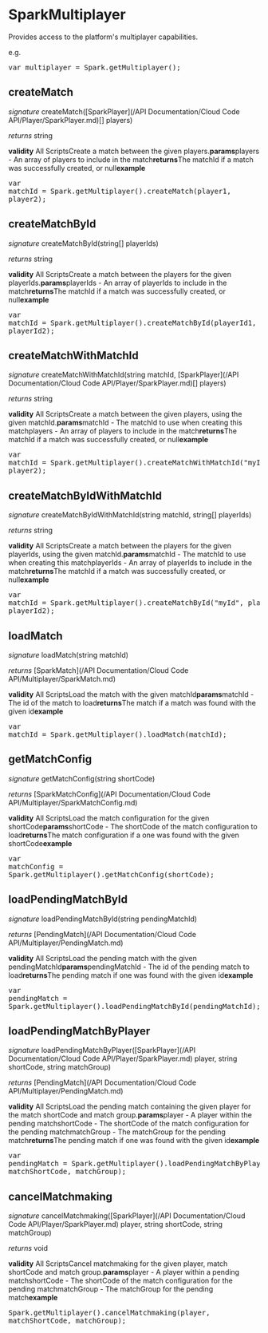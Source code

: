 # SparkMultiplayer

Provides access to the platform's multiplayer capabilities.

e.g.

<pre rel="highlighter" code-brush="js" contenteditable="false">var multiplayer = Spark.getMultiplayer();</pre>



## createMatch
_signature_ createMatch([SparkPlayer](/API Documentation/Cloud Code API/Player/SparkPlayer.md)[] players)</p>
_returns_ string</p>
<b>validity</b> All ScriptsCreate a match between the given players.<b>params</b>players - An array of players to include in the match<b>returns</b>The matchId if a match was successfully created, or null<b>example</b><pre rel="highlighter" code-brush="js" contenteditable="false">var matchId = Spark.getMultiplayer().createMatch(player1, player2);</pre>

## createMatchById
_signature_ createMatchById(string[] playerIds)</p>
_returns_ string</p>
<b>validity</b> All ScriptsCreate a match between the players for the given playerIds.<b>params</b>playerIds - An array of playerIds to include in the match<b>returns</b>The matchId if a match was successfully created, or null<b>example</b><pre rel="highlighter" code-brush="js" contenteditable="false">var matchId = Spark.getMultiplayer().createMatchById(playerId1, playerId2);</pre>

## createMatchWithMatchId
_signature_ createMatchWithMatchId(string matchId, [SparkPlayer](/API Documentation/Cloud Code API/Player/SparkPlayer.md)[] players)</p>
_returns_ string</p>
<b>validity</b> All ScriptsCreate a match between the given players, using the given matchId.<b>params</b>matchId - The matchId to use when creating this matchplayers - An array of players to include in the match<b>returns</b>The matchId if a match was successfully created, or null<b>example</b><pre rel="highlighter" code-brush="js" contenteditable="false">var matchId = Spark.getMultiplayer().createMatchWithMatchId("myId", player1, player2);</pre>

## createMatchByIdWithMatchId
_signature_ createMatchByIdWithMatchId(string matchId, string[] playerIds)</p>
_returns_ string</p>
<b>validity</b> All ScriptsCreate a match between the players for the given playerIds, using the given matchId.<b>params</b>matchId - The matchId to use when creating this matchplayerIds - An array of playerIds to include in the match<b>returns</b>The matchId if a match was successfully created, or null<b>example</b><pre rel="highlighter" code-brush="js" contenteditable="false">var matchId = Spark.getMultiplayer().createMatchById("myId", playerId1, playerId2);</pre>

## loadMatch
_signature_ loadMatch(string matchId)</p>
_returns_ [SparkMatch](/API Documentation/Cloud Code API/Multiplayer/SparkMatch.md)</p>
<b>validity</b> All ScriptsLoad the match with the given matchId<b>params</b>matchId - The id of the match to load<b>returns</b>The match if a match was found with the given id<b>example</b><pre rel="highlighter" code-brush="js" contenteditable="false">var matchId = Spark.getMultiplayer().loadMatch(matchId);</pre>

## getMatchConfig
_signature_ getMatchConfig(string shortCode)</p>
_returns_ [SparkMatchConfig](/API Documentation/Cloud Code API/Multiplayer/SparkMatchConfig.md)</p>
<b>validity</b> All ScriptsLoad the match configuration for the given shortCode<b>params</b>shortCode - The shortCode of the match configuration to load<b>returns</b>The match configuration if a one was found with the given shortCode<b>example</b><pre rel="highlighter" code-brush="js" contenteditable="false">var matchConfig = Spark.getMultiplayer().getMatchConfig(shortCode);</pre>

## loadPendingMatchById
_signature_ loadPendingMatchById(string pendingMatchId)</p>
_returns_ [PendingMatch](/API Documentation/Cloud Code API/Multiplayer/PendingMatch.md)</p>
<b>validity</b> All ScriptsLoad the pending match with the given pendingMatchId<b>params</b>pendingMatchId - The id of the pending match to load<b>returns</b>The pending match if one was found with the given id<b>example</b><pre rel="highlighter" code-brush="js" contenteditable="false">var pendingMatch = Spark.getMultiplayer().loadPendingMatchById(pendingMatchId);</pre>

## loadPendingMatchByPlayer
_signature_ loadPendingMatchByPlayer([SparkPlayer](/API Documentation/Cloud Code API/Player/SparkPlayer.md) player, string shortCode, string matchGroup)</p>
_returns_ [PendingMatch](/API Documentation/Cloud Code API/Multiplayer/PendingMatch.md)</p>
<b>validity</b> All ScriptsLoad the pending match containing the given player for the match shortCode and match group.<b>params</b>player - A player within the pending matchshortCode - The shortCode of the match configuration for the pending matchmatchGroup - The matchGroup for the pending match<b>returns</b>The pending match if one was found with the given id<b>example</b><pre rel="highlighter" code-brush="js" contenteditable="false">var pendingMatch = Spark.getMultiplayer().loadPendingMatchByPlayer(player, matchShortCode, matchGroup);</pre>

## cancelMatchmaking
_signature_ cancelMatchmaking([SparkPlayer](/API Documentation/Cloud Code API/Player/SparkPlayer.md) player, string shortCode, string matchGroup)</p>
_returns_ void</p>
<b>validity</b> All ScriptsCancel matchmaking for the given player, match shortCode and match group.<b>params</b>player - A player within a pending matchshortCode - The shortCode of the match configuration for the pending matchmatchGroup - The matchGroup for the pending match<b>example</b><pre rel="highlighter" code-brush="js" contenteditable="false">Spark.getMultiplayer().cancelMatchmaking(player, matchShortCode, matchGroup);</pre>

